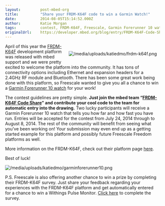 ```yaml
---
layout:         post-mbed-org
title:          "Share your FRDM-K64F code to win a Garmin Watch!"
date:           2014-08-05T15:14:52.000Z
author:         Katie Morgan
tags:           contest, FRDM-K64F, Freescale, Garmin Forerunner 10 watch
originalUrl:    https://developer.mbed.org/blog/entry/FRDM-K64F-Code-Share/
---
```


<div style="padding: 10px; float:right">
  <p>
    <img src="https://developer.mbed.org/media/uploads/katiedmo/frdm-k64f.png"
    alt="/media/uploads/katiedmo/frdm-k64f.png" title="/media/uploads/katiedmo/frdm-k64f.png">
  </p>
</div>
<p>April of this year the <a href="http://mbed.org/blog/entry/Freescale-FRDM-K64F-ARM-Cortex-M4/">FRDM-K64F</a> development
  platform was released with mbed support and we were pretty excited to welcome
  the platform into the community. It has tons of connectivity options including
  Ethernet and expansion headers for a 2.4GHz RF module and Bluetooth. There
  has been some great work being done with this platform, so Freescale wanted
  to give you all a chance to win a <a href="http://sites.garmin.com/forerunner10/"
  rel="nofollow">Garmin Forerunner 10 watch</a> for your work!</p>
<p>The contest guidelines are pretty simple. <strong>Just join the mbed team &#x201C;<a href="http://mbed.org/teams/FRDM-K64F-Code-Share/">FRDM-K64F Code Share</a>&#x201D; and contribute your cool code to the team for automatic entry into the drawing.</strong> Two
  lucky participants will receive a Garmin Forerunner 10 watch that tells
  you how far and how fast you have run. Entries will be accepted for the
  contest from July 24, 2014 through to August 8, 2014. The rest of the community
  will benefit from seeing what you&#x2019;ve been working on! Your submission
  may even end up as a getting started example for this platform and possibly
  future Freescale Freedom platforms as well.</p>
<p>More information on the FRDM-K64F, check out their platform page <a href="https://mbed.org/platforms/FRDM-K64F/">here</a>.</p>
<p>Best of luck!</p>
<p>
  <img src="https://developer.mbed.org/media/uploads/katiedmo/garminforerunner10.png"
  alt="/media/uploads/katiedmo/garminforerunner10.png" title="/media/uploads/katiedmo/garminforerunner10.png">
</p>
<p>P.S. Freescale is also offering another chance to win a prize by completing
  their FRDM-K64F survey. Just share your feedback regarding your experiences
  with the FRDM-K64F platform and get automatically entered for a chance
  to win a Withings Pulse Monitor. <a href="https://www.surveymonkey.com/s/3MVZLCL"
  rel="nofollow">Click here</a> to complete the survey.</p>
